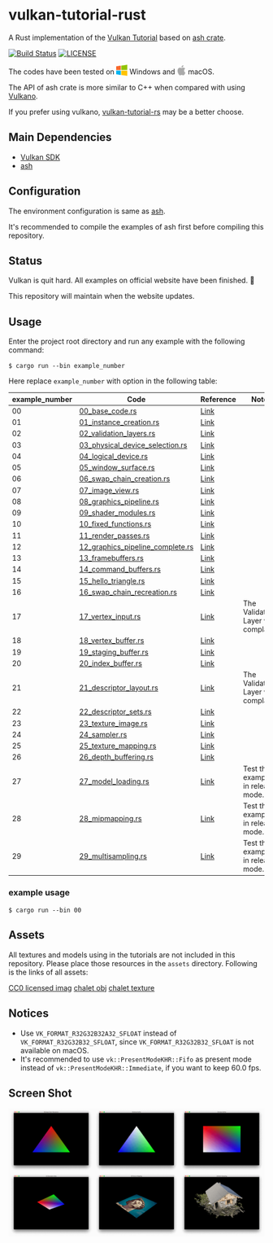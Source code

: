# vulkan-tutorial-rust

A Rust implementation of the [Vulkan Tutorial](https://vulkan-tutorial.com) based on [ash crate](https://crates.io/crates/ash).

[![Build Status](https://travis-ci.org/Usami-Renko/vulkan-tutorial-rust.svg?branch=master)](https://travis-ci.org/Usami-Renko/vulkan-tutorial-rust) [![LICENSE](https://img.shields.io/badge/license-MIT-blue.svg)](LICENSE)

The codes have been tested on <img src="./assets/windows.png" alt="Windows" height="22px" valign="bottom"> Windows and <img src="./assets/apple.png" alt="macOS" height="22px" valign="bottom"> macOS.

The API of ash crate is more similar to C++ when compared with using [Vulkano](https://crates.io/crates/vulkano).

If you prefer using vulkano, [vulkan-tutorial-rs](https://github.com/bwasty/vulkan-tutorial-rs) may be a better choose.

## Main Dependencies

- [Vulkan SDK](https://vulkan.lunarg.com/sdk/home)
- [ash](https://github.com/MaikKlein/ash)

## Configuration

The environment configuration is same as [ash](https://github.com/MaikKlein/ash#example).

It's recommended to compile the examples of ash first before compiling this repository.

## Status

Vulkan is quit hard. All examples on official website have been finished. :beers:

This repository will maintain when the website updates.

## Usage

Enter the project root directory and run any example with the following command:

```shell
$ cargo run --bin example_number
```

Here replace `example_number` with option in the following table:

| example_number | Code                                                         | Reference                                                    | Note                                |
| -------------- | ------------------------------------------------------------ | ------------------------------------------------------------ | ----------------------------------- |
| 00             | [00_base_code.rs](./src/tutorials/00_base_code.rs)           | [Link](https://vulkan-tutorial.com/Drawing_a_triangle/Setup/Base_code) |                                     |
| 01             | [01_instance_creation.rs](./src/tutorials/01_instance_creation.rs) | [Link](https://vulkan-tutorial.com/Drawing_a_triangle/Setup/Instance) |                                     |
| 02             | [02_validation_layers.rs](./src/tutorials/02_validation_layers.rs) | [Link](https://vulkan-tutorial.com/Drawing_a_triangle/Setup/Validation_layers) |                                     |
| 03             | [03_physical_device_selection.rs](./src/tutorials/03_physical_device_selection.rs) | [Link](https://vulkan-tutorial.com/Drawing_a_triangle/Setup/Physical_devices_and_queue_families) |                                     |
| 04             | [04_logical_device.rs](./src/tutorials/04_logical_device.rs) | [Link](https://vulkan-tutorial.com/Drawing_a_triangle/Setup/Logical_device_and_queues) |                                     |
| 05             | [05_window_surface.rs](./src/tutorials/05_window_surface.rs) | [Link](https://vulkan-tutorial.com/Drawing_a_triangle/Presentation/Window_surface) |                                     |
| 06             | [06_swap_chain_creation.rs](./src/tutorials/06_swap_chain_creation.rs) | [Link](https://vulkan-tutorial.com/Drawing_a_triangle/Presentation/Swap_chain) |                                     |
| 07             | [07_image_view.rs](./src/tutorials/07_image_view.rs) | [Link](https://vulkan-tutorial.com/Drawing_a_triangle/Presentation/Image_views) |                                     |
| 08             | [08_graphics_pipeline.rs](./src/tutorials/08_graphics_pipeline.rs) | [Link](https://vulkan-tutorial.com/Drawing_a_triangle/Graphics_pipeline_basics) |                                     |
| 09             | [09_shader_modules.rs](./src/tutorials/09_shader_modules.rs) | [Link](https://vulkan-tutorial.com/Drawing_a_triangle/Graphics_pipeline_basics/Shader_modules) |                                     |
| 10             | [10_fixed_functions.rs](./src/tutorials/10_fixed_functions.rs) | [Link](https://vulkan-tutorial.com/Drawing_a_triangle/Graphics_pipeline_basics/Fixed_functions) |                                     |
| 11             | [11_render_passes.rs](./src/tutorials/11_render_passes.rs) | [Link](https://vulkan-tutorial.com/Drawing_a_triangle/Graphics_pipeline_basics/Render_passes) |                                     |
| 12             | [12_graphics_pipeline_complete.rs](./src/tutorials/12_graphics_pipeline_complete.rs) | [Link](https://vulkan-tutorial.com/Drawing_a_triangle/Graphics_pipeline_basics/Conclusion) |                                     |
| 13             | [13_framebuffers.rs](./src/tutorials/13_framebuffers.rs) | [Link](https://vulkan-tutorial.com/Drawing_a_triangle/Drawing/Framebuffers) |                                     |
| 14             | [14_command_buffers.rs](./src/tutorials/14_command_buffers.rs) | [Link](https://vulkan-tutorial.com/Drawing_a_triangle/Drawing/Command_buffers) |                                     |
| 15             | [15_hello_triangle.rs](./src/tutorials/15_hello_triangle.rs) | [Link](https://vulkan-tutorial.com/Drawing_a_triangle/Drawing/Rendering_and_presentation) |                                     |
| 16             | [16_swap_chain_recreation.rs](./src/tutorials/16_swap_chain_recreation.rs) | [Link](https://vulkan-tutorial.com/Drawing_a_triangle/Swap_chain_recreation) |                                     |
| 17             | [17_vertex_input.rs](./src/tutorials/17_vertex_input.rs) | [Link](https://vulkan-tutorial.com/Vertex_buffers/Vertex_input_description) | The Validation Layer will complain. |
| 18             | [18_vertex_buffer.rs](./src/tutorials/18_vertex_buffer.rs) | [Link](https://vulkan-tutorial.com/Vertex_buffers/Vertex_buffer_creation) |                                     |
| 19             | [19_staging_buffer.rs](./src/tutorials/19_staging_buffer.rs) | [Link](https://vulkan-tutorial.com/Vertex_buffers/Staging_buffer) |                                     |
| 20             | [20_index_buffer.rs](./src/tutorials/20_index_buffer.rs) | [Link](https://vulkan-tutorial.com/Vertex_buffers/Index_buffer) |                                     |
| 21             | [21_descriptor_layout.rs](./src/tutorials/21_descriptor_layout.rs) | [Link](https://vulkan-tutorial.com/Uniform_buffers/Descriptor_layout_and_buffer) | The Validation Layer will complain. |
| 22             | [22_descriptor_sets.rs](./src/tutorials/22_descriptor_sets.rs) | [Link](https://vulkan-tutorial.com/Uniform_buffers/Descriptor_pool_and_sets) |                                     |
| 23             | [23_texture_image.rs](./src/tutorials/23_texture_image.rs) | [Link](https://vulkan-tutorial.com/Texture_mapping/Images)   |                                     |
| 24             | [24_sampler.rs](./src/tutorials/24_sampler.rs) | [Link](https://vulkan-tutorial.com/Texture_mapping/Image_view_and_sampler) |                                     |
| 25             | [25_texture_mapping.rs](./src/tutorials/25_texture_mapping.rs) | [Link](https://vulkan-tutorial.com/Texture_mapping/Combined_image_sampler) |                                     |
| 26             | [26_depth_buffering.rs](./src/tutorials/26_depth_buffering.rs) | [Link](https://vulkan-tutorial.com/Depth_buffering)          |                                     |
| 27             | [27_model_loading.rs](./src/tutorials/27_model_loading.rs) | [Link](https://vulkan-tutorial.com/Loading_models)           | Test this example in release mode.  |
| 28             | [28_mipmapping.rs](./src/tutorials/28_mipmapping.rs) | [Link](https://vulkan-tutorial.com/Generating_Mipmaps)       | Test this example in release mode.  |
| 29             | [29_multisampling.rs](./src/tutorials/29_multisampling.rs) | [Link](https://vulkan-tutorial.com/Multisampling)            | Test this example in release mode.  |

### example usage

```
$ cargo run --bin 00
```

## Assets

All textures and models using in the tutorials are not included in this repository. Please place those resources in the `assets` directory. Following is the links of all assets:

[CC0 licensed imag](https://pixabay.com/en/statue-sculpture-fig-historically-1275469/)
[chalet obj](https://vulkan-tutorial.com/resources/chalet.obj.zip)
[chalet texture](https://vulkan-tutorial.com/resources/chalet.jpg)

## Notices

- Use `VK_FORMAT_R32G32B32A32_SFLOAT` instead of `VK_FORMAT_R32G32B32_SFLOAT`, since `VK_FORMAT_R32G32B32_SFLOAT` is not available on macOS.
- It's recommended to use `vk::PresentModeKHR::Fifo` as present mode instead of `vk::PresentModeKHR::Immediate`, if you want to keep 60.0 fps.

## Screen Shot

![All snapshots](snapshot/snapshot_all.png)
